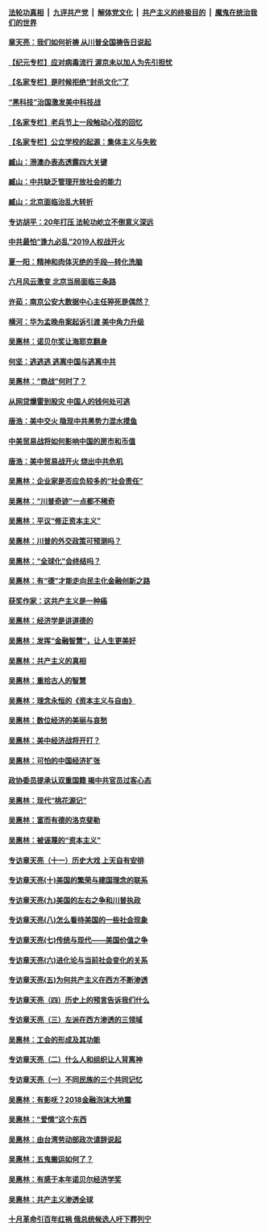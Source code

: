 

####  [法轮功真相](../../../../basic/blob/master/README.md?t=06212302) &nbsp;|&nbsp; [九评共产党](../../../../9ping.md/blob/master/README.md?t=06212302) &nbsp;|&nbsp; [解体党文化](../../../../jtdwh.md/blob/master/README.md?t=06212302)  &nbsp;|&nbsp; [共产主义的终极目的](../../../../gczydzjmd.md/blob/master/README.md?t=06212302) &nbsp;|&nbsp; [魔鬼在统治我们的世界](../../../../mgztzwmdsj.md/blob/master/README.md?t=06212302) 

#### [章天亮：我们如何祈祷 从川普全国祷告日说起](../pages/nsc423/n11944627.md?t=06212302) 

#### [【纪元专栏】应对病毒流行 渥京未以加人为先引担忧](../pages/nsc423/n11875714.md?t=06212302) 

#### [【名家专栏】是时候拒绝“封杀文化”了](../pages/nsc423/n11814093.md?t=06212302) 

#### [“黑科技”治国激发美中科技战](../pages/nsc423/n11638056.md?t=06212302) 

#### [【名家专栏】老兵节上一段触动心弦的回忆](../pages/nsc423/n11646016.md?t=06212302) 

#### [【名家专栏】公立学校的起源：集体主义与失败](../pages/nsc423/n11601833.md?t=06212302) 

#### [臧山：港澳办表态透露四大关键](../pages/nsc423/n11421628.md?t=06212302) 

#### [臧山：中共缺乏管理开放社会的能力](../pages/nsc423/n11407457.md?t=06212302) 

#### [臧山：北京面临治乱大转折](../pages/nsc423/n11406895.md?t=06212302) 

#### [专访胡平：20年打压 法轮功屹立不倒意义深远](../pages/nsc423/n11398800.md?t=06212302) 

#### [中共最怕“逢九必乱”2019人权战开火](../pages/nsc423/n11385248.md?t=06212302) 

#### [夏一阳：精神和肉体灭绝的手段—转化洗脑](../pages/nsc423/n11368250.md?t=06212302) 

#### [六月风云激变 北京当局面临三条路](../pages/nsc423/n11313668.md?t=06212302) 

#### [许茹：南京公安大数据中心主任猝死是偶然？](../pages/nsc423/n11064744.md?t=06212302) 

#### [横河：华为孟晚舟案起诉引渡 美中角力升级](../pages/nsc423/n11027230.md?t=06212302) 

#### [吴惠林：诺贝尔奖让海耶克翻身](../pages/nsc423/n10890049.md?t=06212302) 

#### [何坚：逃逃逃 逃离中国与逃离中共](../pages/nsc423/n10592891.md?t=06212302) 

#### [吴惠林：“商战”何时了？](../pages/nsc423/n10573558.md?t=06212302) 

#### [从网贷爆雷到股灾 中国人的钱何处可逃](../pages/nsc423/n10572800.md?t=06212302) 

#### [唐浩：美中交火 隐现中共黑势力混水摸鱼](../pages/nsc423/n10544040.md?t=06212302) 

#### [中美贸易战将如何影响中国的房市和币值](../pages/nsc423/n10543697.md?t=06212302) 

#### [唐浩：美中贸易战开火 烧出中共危机](../pages/nsc423/n10540126.md?t=06212302) 

#### [吴惠林：企业家是否应负较多的“社会责任”](../pages/nsc423/n10535022.md?t=06212302) 

#### [吴惠林：“川普奇迹”一点都不稀奇](../pages/nsc423/n10512808.md?t=06212302) 

#### [吴惠林：平议“修正资本主义”](../pages/nsc423/n10495724.md?t=06212302) 

#### [吴惠林：川普的外交政策可预测吗？](../pages/nsc423/n10462387.md?t=06212302) 

#### [吴惠林：“全球化”会终结吗？](../pages/nsc423/n10452838.md?t=06212302) 

#### [吴惠林：有“德”才能走向民主化金融创新之路](../pages/nsc423/n10432292.md?t=06212302) 

#### [获奖作家：这共产主义是一种癌](../pages/nsc423/n10431541.md?t=06212302) 

#### [吴惠林：经济学是讲道德的](../pages/nsc423/n10398014.md?t=06212302) 

#### [吴惠林：发挥“金融智慧”，让人生更美好](../pages/nsc423/n10375019.md?t=06212302) 

#### [吴惠林：共产主义的真相](../pages/nsc423/n10351394.md?t=06212302) 

#### [吴惠林：重拾古人的智慧](../pages/nsc423/n10337691.md?t=06212302) 

#### [吴惠林：理念永恒的《资本主义与自由》](../pages/nsc423/n10316274.md?t=06212302) 

#### [吴惠林：数位经济的美丽与哀愁](../pages/nsc423/n10292946.md?t=06212302) 

#### [吴惠林：美中经济战将开打？](../pages/nsc423/n10258825.md?t=06212302) 

#### [吴惠林：可怕的中国经济扩张](../pages/nsc423/n10219147.md?t=06212302) 

#### [政协委员提承认双重国籍 揭中共官员过客心态](../pages/nsc423/n10208809.md?t=06212302) 

#### [吴惠林：现代“桃花源记”](../pages/nsc423/n10185234.md?t=06212302) 

#### [吴惠林：富而有德的洛克斐勒](../pages/nsc423/n10142264.md?t=06212302) 

#### [吴惠林：被诬蔑的“资本主义”](../pages/nsc423/n10124816.md?t=06212302) 

#### [专访章天亮（十一）历史大戏 上天自有安排](../pages/nsc423/n10094905.md?t=06212302) 

#### [专访章天亮(十)美国的繁荣与建国理念的联系](../pages/nsc423/n10094899.md?t=06212302) 

#### [专访章天亮(九)美国的左右之争和川普执政](../pages/nsc423/n10094889.md?t=06212302) 

#### [专访章天亮(八)怎么看待美国的一些社会现象](../pages/nsc423/n10094857.md?t=06212302) 

#### [专访章天亮(七)传统与现代——美国价值之争](../pages/nsc423/n10093140.md?t=06212302) 

#### [专访章天亮(六)进化论与当前社会变化的关系](../pages/nsc423/n10092036.md?t=06212302) 

#### [专访章天亮(五)为何共产主义在西方不断渗透](../pages/nsc423/n10083620.md?t=06212302) 

#### [专访章天亮（四）历史上的预言告诉我们什么](../pages/nsc423/n10083606.md?t=06212302) 

#### [专访章天亮（三）左派在西方渗透的三领域](../pages/nsc423/n10081115.md?t=06212302) 

#### [吴惠林：工会的形成及其功能](../pages/nsc423/n10080633.md?t=06212302) 

#### [专访章天亮（二）什么人和组织让人背离神](../pages/nsc423/n10076637.md?t=06212302) 

#### [专访章天亮（一）不同民族的三个共同记忆](../pages/nsc423/n10074188.md?t=06212302) 

#### [吴惠林：有影呒？2018金融泡沫大地震](../pages/nsc423/n10040534.md?t=06212302) 

#### [吴惠林：“爱情”这个东西](../pages/nsc423/n10019423.md?t=06212302) 

#### [吴惠林：由台湾劳动部政次请辞说起](../pages/nsc423/n9979679.md?t=06212302) 

#### [吴惠林：五鬼搬运如何了？](../pages/nsc423/n9925338.md?t=06212302) 

#### [吴惠林：有感于本年诺贝尔经济学奖](../pages/nsc423/n9871883.md?t=06212302) 

#### [吴惠林：共产主义渗透全球](../pages/nsc423/n9812748.md?t=06212302) 

#### [十月革命引百年红祸 俄总统候选人吁下葬列宁](../pages/nsc423/n9810182.md?t=06212302) 

